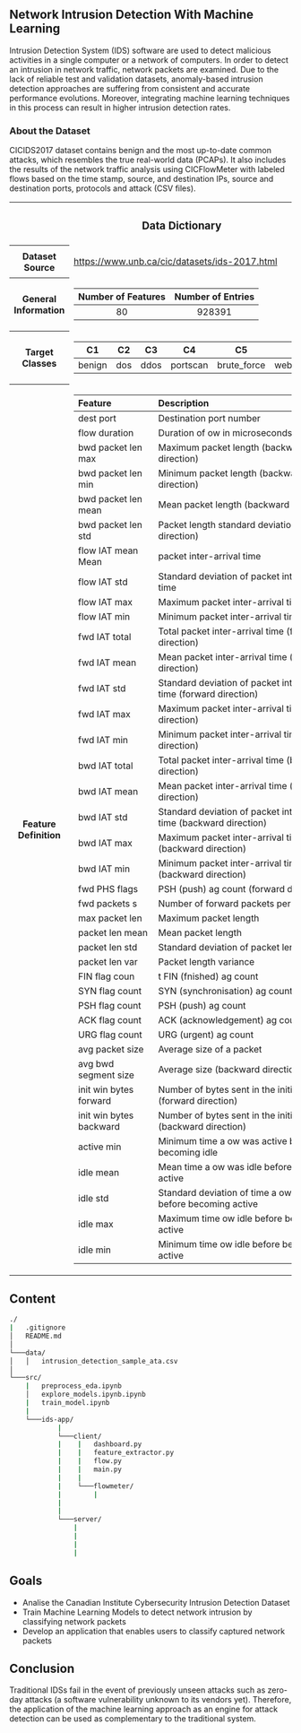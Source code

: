 ## Network Intrusion Detection With Machine Learning

Intrusion Detection System (IDS) software are used to detect malicious activities in a single computer or a network of computers. In order to detect an intrusion in network traffic, network packets are examined. Due to the lack of reliable test and validation datasets, anomaly-based intrusion detection approaches are suffering from consistent and accurate performance evolutions. Moreover, integrating machine learning techniques in this process can result in higher intrusion detection rates.

### About the Dataset

CICIDS2017 dataset contains benign and the most up-to-date common attacks, which resembles the true real-world data (PCAPs). It also includes the results of the network traffic analysis using CICFlowMeter with labeled flows based on the time stamp, source, and destination IPs, source and destination ports, protocols and attack (CSV files).

<table>
<tr><th colspan="2"><b><h3>Data Dictionary</h3></b></th></tr>

<tr>
<th>Dataset Source</th>
<td>

https://www.unb.ca/cic/datasets/ids-2017.html

</td>
</tr>

<tr>
<th>General Information</th>
<td>

| Number of Features | Number of Entries |
| :----------------: | :---------------: |
|         80         |      928391       |

</td>
</tr>

<tr>
<th>Target Classes</th>
<td>

|   C1   | C2  |  C3  |    C4    |     C5      |     C6     | C7  |
| :----: | :-: | :--: | :------: | :---------: | :--------: | :-: |
| benign | dos | ddos | portscan | brute_force | web_attack | bot |

</td>
</tr>

<tr>
<th>Feature Definition</th>
<td>

| Feature                 | Description                                                          |
| :---------------------- | :------------------------------------------------------------------- |
| dest port               | Destination port number                                              |
| flow duration           | Duration of ow in microseconds                                       |
| bwd packet len max      | Maximum packet length (backward direction)                           |
| bwd packet len min      | Minimum packet length (backward direction)                           |
| bwd packet len mean     | Mean packet length (backward direction)                              |
| bwd packet len std      | Packet length standard deviation (backward direction)                |
| flow IAT mean Mean      | packet inter-arrival time                                            |
| flow IAT std            | Standard deviation of packet inter-arrival time                      |
| flow IAT max            | Maximum packet inter-arrival time                                    |
| flow IAT min            | Minimum packet inter-arrival time                                    |
| fwd IAT total           | Total packet inter-arrival time (forward direction)                  |
| fwd IAT mean            | Mean packet inter-arrival time (forward direction)                   |
| fwd IAT std             | Standard deviation of packet inter-arrival time (forward direction)  |
| fwd IAT max             | Maximum packet inter-arrival time (forward direction)                |
| fwd IAT min             | Minimum packet inter-arrival time (forward direction)                |
| bwd IAT total           | Total packet inter-arrival time (backward direction)                 |
| bwd IAT mean            | Mean packet inter-arrival time (backward direction)                  |
| bwd IAT std             | Standard deviation of packet inter-arrival time (backward direction) |
| bwd IAT max             | Maximum packet inter-arrival time (backward direction)               |
| bwd IAT min             | Minimum packet inter-arrival time (backward direction)               |
| fwd PHS flags           | PSH (push) ag count (forward direction)                              |
| fwd packets s           | Number of forward packets per second                                 |
| max packet len          | Maximum packet length                                                |
| packet len mean         | Mean packet length                                                   |
| packet len std          | Standard deviation of packet length                                  |
| packet len var          | Packet length variance                                               |
| FIN flag coun           | t FIN (fnished) ag count                                             |
| SYN flag count          | SYN (synchronisation) ag count                                       |
| PSH flag count          | PSH (push) ag count                                                  |
| ACK flag count          | ACK (acknowledgement) ag count                                       |
| URG flag count          | URG (urgent) ag count                                                |
| avg packet size         | Average size of a packet                                             |
| avg bwd segment size    | Average size (backward direction)                                    |
| init win bytes forward  | Number of bytes sent in the initial window (forward direction)       |
| init win bytes backward | Number of bytes sent in the initial window (backward direction)      |
| active min              | Minimum time a ow was active before becoming idle                    |
| idle mean               | Mean time a ow was idle before becoming active                       |
| idle std                | Standard deviation of time a ow was idle before becoming active      |
| idle max                | Maximum time ow idle before becoming active                          |
| idle min                | Minimum time ow idle before becoming active                          |

</tr>
</td>
</table>

## Content

```bash
./
|   .gitignore
│   README.md
│
└───data/
│   │   intrusion_detection_sample_ata.csv
│
└───src/
    |   preprocess_eda.ipynb
    │   explore_models.ipynb.ipynb
    |   train_model.ipynb
    |
    └───ids-app/
            |
            └───client/
            |    |   dashboard.py
            |    |   feature_extractor.py
            |    |   flow.py
            |    |   main.py
            |    |
            |    └───flowmeter/
            |        |
            |
            |
            └───server/
                |
                |
                |
                |
```

## Goals

- Analise the Canadian Institute Cybersecurity Intrusion Detection Dataset
- Train Machine Learning Models to detect network intrusion by classifying network packets
- Develop an application that enables users to classify captured network packets

## Conclusion

Traditional IDSs fail in the event of previously unseen attacks such as zero-day attacks (a software vulnerability unknown to its vendors yet). Therefore, the application of the machine learning approach as an engine for attack detection can be used as complementary to the traditional system.
